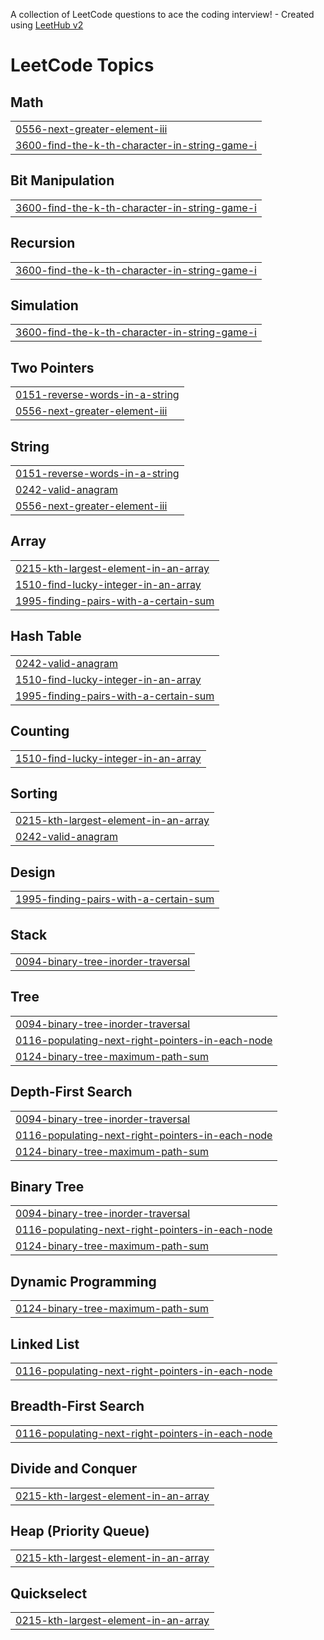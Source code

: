 A collection of LeetCode questions to ace the coding interview! - Created using [LeetHub v2](https://github.com/arunbhardwaj/LeetHub-2.0)
<!---LeetCode Topics Start-->
# LeetCode Topics
## Math
|  |
| ------- |
| [0556-next-greater-element-iii](https://github.com/sanket2004-b/LEETCODE/tree/master/0556-next-greater-element-iii) |
| [3600-find-the-k-th-character-in-string-game-i](https://github.com/sanket2004-b/LEETCODE/tree/master/3600-find-the-k-th-character-in-string-game-i) |
## Bit Manipulation
|  |
| ------- |
| [3600-find-the-k-th-character-in-string-game-i](https://github.com/sanket2004-b/LEETCODE/tree/master/3600-find-the-k-th-character-in-string-game-i) |
## Recursion
|  |
| ------- |
| [3600-find-the-k-th-character-in-string-game-i](https://github.com/sanket2004-b/LEETCODE/tree/master/3600-find-the-k-th-character-in-string-game-i) |
## Simulation
|  |
| ------- |
| [3600-find-the-k-th-character-in-string-game-i](https://github.com/sanket2004-b/LEETCODE/tree/master/3600-find-the-k-th-character-in-string-game-i) |
## Two Pointers
|  |
| ------- |
| [0151-reverse-words-in-a-string](https://github.com/sanket2004-b/LEETCODE/tree/master/0151-reverse-words-in-a-string) |
| [0556-next-greater-element-iii](https://github.com/sanket2004-b/LEETCODE/tree/master/0556-next-greater-element-iii) |
## String
|  |
| ------- |
| [0151-reverse-words-in-a-string](https://github.com/sanket2004-b/LEETCODE/tree/master/0151-reverse-words-in-a-string) |
| [0242-valid-anagram](https://github.com/sanket2004-b/LEETCODE/tree/master/0242-valid-anagram) |
| [0556-next-greater-element-iii](https://github.com/sanket2004-b/LEETCODE/tree/master/0556-next-greater-element-iii) |
## Array
|  |
| ------- |
| [0215-kth-largest-element-in-an-array](https://github.com/sanket2004-b/LEETCODE/tree/master/0215-kth-largest-element-in-an-array) |
| [1510-find-lucky-integer-in-an-array](https://github.com/sanket2004-b/LEETCODE/tree/master/1510-find-lucky-integer-in-an-array) |
| [1995-finding-pairs-with-a-certain-sum](https://github.com/sanket2004-b/LEETCODE/tree/master/1995-finding-pairs-with-a-certain-sum) |
## Hash Table
|  |
| ------- |
| [0242-valid-anagram](https://github.com/sanket2004-b/LEETCODE/tree/master/0242-valid-anagram) |
| [1510-find-lucky-integer-in-an-array](https://github.com/sanket2004-b/LEETCODE/tree/master/1510-find-lucky-integer-in-an-array) |
| [1995-finding-pairs-with-a-certain-sum](https://github.com/sanket2004-b/LEETCODE/tree/master/1995-finding-pairs-with-a-certain-sum) |
## Counting
|  |
| ------- |
| [1510-find-lucky-integer-in-an-array](https://github.com/sanket2004-b/LEETCODE/tree/master/1510-find-lucky-integer-in-an-array) |
## Sorting
|  |
| ------- |
| [0215-kth-largest-element-in-an-array](https://github.com/sanket2004-b/LEETCODE/tree/master/0215-kth-largest-element-in-an-array) |
| [0242-valid-anagram](https://github.com/sanket2004-b/LEETCODE/tree/master/0242-valid-anagram) |
## Design
|  |
| ------- |
| [1995-finding-pairs-with-a-certain-sum](https://github.com/sanket2004-b/LEETCODE/tree/master/1995-finding-pairs-with-a-certain-sum) |
## Stack
|  |
| ------- |
| [0094-binary-tree-inorder-traversal](https://github.com/sanket2004-b/LEETCODE/tree/master/0094-binary-tree-inorder-traversal) |
## Tree
|  |
| ------- |
| [0094-binary-tree-inorder-traversal](https://github.com/sanket2004-b/LEETCODE/tree/master/0094-binary-tree-inorder-traversal) |
| [0116-populating-next-right-pointers-in-each-node](https://github.com/sanket2004-b/LEETCODE/tree/master/0116-populating-next-right-pointers-in-each-node) |
| [0124-binary-tree-maximum-path-sum](https://github.com/sanket2004-b/LEETCODE/tree/master/0124-binary-tree-maximum-path-sum) |
## Depth-First Search
|  |
| ------- |
| [0094-binary-tree-inorder-traversal](https://github.com/sanket2004-b/LEETCODE/tree/master/0094-binary-tree-inorder-traversal) |
| [0116-populating-next-right-pointers-in-each-node](https://github.com/sanket2004-b/LEETCODE/tree/master/0116-populating-next-right-pointers-in-each-node) |
| [0124-binary-tree-maximum-path-sum](https://github.com/sanket2004-b/LEETCODE/tree/master/0124-binary-tree-maximum-path-sum) |
## Binary Tree
|  |
| ------- |
| [0094-binary-tree-inorder-traversal](https://github.com/sanket2004-b/LEETCODE/tree/master/0094-binary-tree-inorder-traversal) |
| [0116-populating-next-right-pointers-in-each-node](https://github.com/sanket2004-b/LEETCODE/tree/master/0116-populating-next-right-pointers-in-each-node) |
| [0124-binary-tree-maximum-path-sum](https://github.com/sanket2004-b/LEETCODE/tree/master/0124-binary-tree-maximum-path-sum) |
## Dynamic Programming
|  |
| ------- |
| [0124-binary-tree-maximum-path-sum](https://github.com/sanket2004-b/LEETCODE/tree/master/0124-binary-tree-maximum-path-sum) |
## Linked List
|  |
| ------- |
| [0116-populating-next-right-pointers-in-each-node](https://github.com/sanket2004-b/LEETCODE/tree/master/0116-populating-next-right-pointers-in-each-node) |
## Breadth-First Search
|  |
| ------- |
| [0116-populating-next-right-pointers-in-each-node](https://github.com/sanket2004-b/LEETCODE/tree/master/0116-populating-next-right-pointers-in-each-node) |
## Divide and Conquer
|  |
| ------- |
| [0215-kth-largest-element-in-an-array](https://github.com/sanket2004-b/LEETCODE/tree/master/0215-kth-largest-element-in-an-array) |
## Heap (Priority Queue)
|  |
| ------- |
| [0215-kth-largest-element-in-an-array](https://github.com/sanket2004-b/LEETCODE/tree/master/0215-kth-largest-element-in-an-array) |
## Quickselect
|  |
| ------- |
| [0215-kth-largest-element-in-an-array](https://github.com/sanket2004-b/LEETCODE/tree/master/0215-kth-largest-element-in-an-array) |
<!---LeetCode Topics End-->